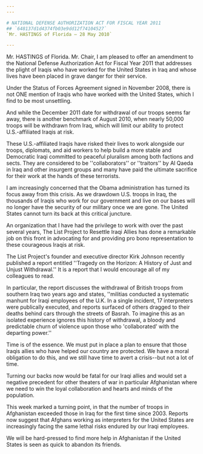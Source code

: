 ```yaml
---
---

# NATIONAL DEFENSE AUTHORIZATION ACT FOR FISCAL YEAR 2011
## `648137d1d4374fb03e9dd12f74104527`
`Mr. HASTINGS of Florida — 28 May 2010`

---
```



Mr. HASTINGS of Florida. Mr. Chair, I am pleased to offer an 
amendment to the National Defense Authorization Act for Fiscal Year 
2011 that addresses the plight of Iraqis who have worked for the United 
States in Iraq and whose lives have been placed in grave danger for 
their service.

Under the Status of Forces Agreement signed in November 2008, there 
is not ONE mention of Iraqis who have worked with the United States, 
which I find to be most unsettling.

And while the December 2011 date for withdrawal of our troops seems 
far away, there is another benchmark of August 2010, when nearly 50,000 
troops will be withdrawn from Iraq, which will limit our ability to 
protect U.S.-affiliated Iraqis at risk.

These U.S.-affiliated Iraqis have risked their lives to work 
alongside our troops, diplomats, and aid workers to help build a more 
stable and Democratic Iraqi committed to peaceful pluralism among both 
factions and sects. They are considered to be ''collaborators'' or 
''traitors'' by Al Qaeda in Iraq and other insurgent groups and many 
have paid the ultimate sacrifice for their work at the hands of these 
terrorists.

I am increasingly concerned that the Obama administration has turned 
its focus away from this crisis. As we drawdown U.S. troops in Iraq, 
the thousands of Iraqis who work for our government and live on our 
bases will no longer have the security of our military once we are 
gone. The United States cannot turn its back at this critical juncture.

An organization that I have had the privilege to work with over the 
past several years, The List Project to Resettle Iraqi Allies has done 
a remarkable job on this front in advocating for and providing pro bono 
representation to these courageous Iraqis at risk.

The List Project's founder and executive director Kirk Johnson 
recently published a report entitled ''Tragedy on the Horizon: A 
History of Just and Unjust Withdrawal.'' It is a report that I would 
encourage all of my colleagues to read.

In particular, the report discusses the withdrawal of British troops 
from southern Iraq two years ago and states, ''militias conducted a 
systematic manhunt for Iraqi employees of the U.K. In a single 
incident, 17 interpreters were publically executed, and reports 
surfaced of others dragged to their deaths behind cars through the 
streets of Basrah. To imagine this as an isolated experience ignores 
this history of withdrawal, a bloody and predictable churn of violence 
upon those who 'collaborated' with the departing power.''

Time is of the essence. We must put in place a plan to ensure that 
those Iraqis allies who have helped our country are protected. We have 
a moral obligation to do this, and we still have time to avert a 
crisis--but not a lot of time.

Turning our backs now would be fatal for our Iraqi allies and would 
set a negative precedent for other theaters of war in particular 
Afghanistan where we need to win the loyal collaboration and hearts and 
minds of the population.

This week marked a turning point, in that the number of troops in 
Afghanistan exceeded those in Iraq for the first time since 2003. 
Reports now suggest that Afghans working as interpreters for the United 
States are increasingly facing the same lethal risks endured by our 
Iraqi employees.

We will be hard-pressed to find more help in Afghanistan if the 
United States is seen as quick to abandon its friends.
